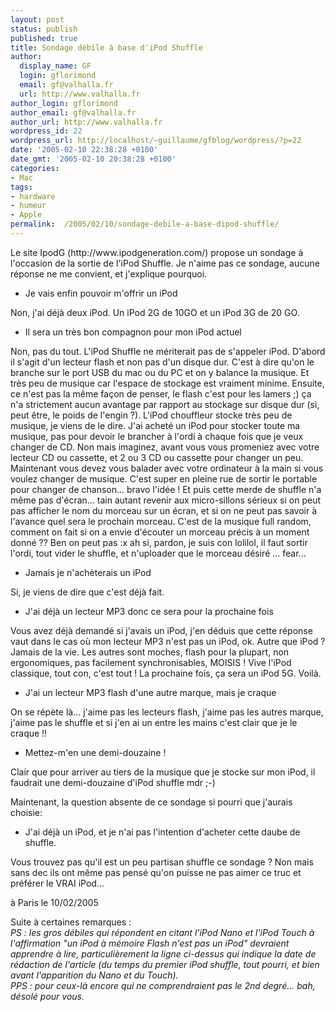```yaml
---
layout: post
status: publish
published: true
title: Sondage débile à base d'iPod Shuffle
author:
  display_name: GF
  login: gflorimond
  email: gf@valhalla.fr
  url: http://www.valhalla.fr
author_login: gflorimond
author_email: gf@valhalla.fr
author_url: http://www.valhalla.fr
wordpress_id: 22
wordpress_url: http://localhost/~guillaume/gfblog/wordpress/?p=22
date: '2005-02-10 22:38:28 +0100'
date_gmt: '2005-02-10 20:38:28 +0100'
categories:
- Mac
tags:
- hardware
- humeur
- Apple
permalink:  /2005/02/10/sondage-debile-a-base-dipod-shuffle/
---
```

<p>Le site IpodG (http://www.ipodgeneration.com/) propose un sondage &agrave; l'occasion de la sortie de l'iPod Shuffle. Je n'aime pas ce sondage, aucune r&eacute;ponse ne me convient, et j'explique pourquoi.</p>
<ul>
<li>Je vais enfin pouvoir m'offrir un iPod</li>
</ul>
<p>Non, j'ai d&eacute;j&agrave; deux iPod. Un iPod 2G de 10GO et un iPod 3G de 20 GO.</p>
<ul>
<li>Il sera un tr&egrave;s bon compagnon pour mon iPod actuel</li>
</ul>
<p>Non, pas du tout. L'iPod Shuffle ne m&eacute;riterait pas de s'appeler iPod. D'abord il s'agit d'un lecteur flash et non pas d'un disque dur. C'est &agrave; dire qu'on le branche sur le port USB du mac ou du PC et on y balance la musique. Et tr&egrave;s peu de musique car l'espace de stockage est vraiment minime. Ensuite, ce n'est pas la m&ecirc;me fa&ccedil;on de penser, le flash c'est pour les lamers ;) &ccedil;a n'a strictement aucun avantage par rapport au stockage sur disque dur (si, peut &ecirc;tre, le poids de l'engin ?). L'iPod chouffleur stocke tr&egrave;s peu de musique, je viens de le dire. J'ai achet&eacute; un iPod pour stocker toute ma musique, pas pour devoir le brancher &agrave; l'ordi &agrave; chaque fois que je veux changer de CD. Non mais imaginez, avant vous vous promeniez avec votre lecteur CD ou cassette, et 2 ou 3 CD ou cassette pour changer un peu. Maintenant vous devez vous balader avec votre ordinateur &agrave; la main si vous voulez changer de musique. C'est super en pleine rue de sortir le portable pour changer de chanson... bravo l'id&eacute;e ! Et puis cette merde de shuffle n'a m&ecirc;me pas d'&eacute;cran... tain autant revenir aux micro-sillons s&eacute;rieux si on peut pas afficher le nom du morceau sur un &eacute;cran, et si on ne peut pas savoir &agrave; l'avance quel sera le prochain morceau. C'est de la musique full random, comment on fait si on a envie d'&eacute;couter un morceau pr&eacute;cis &agrave; un moment donn&eacute; ?? Ben on peut pas :x ah si, pardon, je suis con lolilol, il faut sortir l'ordi, tout vider le shuffle, et n'uploader que le morceau d&eacute;sir&eacute; ... fear...</p>
<ul>
<li>Jamais je n'ach&egrave;terais un iPod</li>
</ul>
<p>Si, je viens de dire que c'est d&eacute;j&agrave; fait.</p>
<ul>
<li>J'ai d&eacute;j&agrave; un lecteur MP3 donc ce sera pour la prochaine fois</li>
</ul>
<p>Vous avez d&eacute;j&agrave; demand&eacute; si j'avais un iPod, j'en d&eacute;duis que cette r&eacute;ponse vaut dans le cas o&ugrave; mon lecteur MP3 n'est pas un iPod, ok. Autre que iPod ? Jamais de la vie. Les autres sont moches, flash pour la plupart, non ergonomiques, pas facilement synchronisables, MOISIS ! Vive l'iPod classique, tout con, c'est tout ! La prochaine fois, &ccedil;a sera un iPod 5G. Voil&agrave;.</p>
<ul>
<li>J'ai un lecteur MP3 flash d'une autre marque, mais je craque</li>
</ul>
<p>On se r&eacute;p&egrave;te l&agrave;... j'aime pas les lecteurs flash, j'aime pas les autres marque, j'aime pas le shuffle et si j'en ai un entre les mains c'est clair que je le craque !!</p>
<ul>
<li>Mettez-m'en une demi-douzaine !</li>
</ul>
<p>Clair que pour arriver au tiers de la musique que je stocke sur mon iPod, il faudrait une demi-douzaine d'iPod shuffle mdr ;-)</p>
<p>Maintenant, la question absente de ce sondage si pourri que j'aurais choisie:</p>
<ul>
<li>J'ai d&eacute;j&agrave; un iPod, et je n'ai pas l'intention d'acheter cette daube de shuffle.</li>
</ul>
<p>
          Vous trouvez pas qu'il est un peu partisan shuffle ce sondage ? Non mais sans dec ils ont m&ecirc;me pas pens&eacute; qu'on puisse ne pas aimer ce truc et pr&eacute;f&eacute;rer le VRAI iPod...</p>
<p>
&agrave; Paris le 10/02/2005</p>
<p>Suite à certaines remarques :<br />
<i>PS : les gros débiles qui répondent en citant l'iPod Nano et l'iPod Touch à l'affirmation "un iPod à mémoire Flash n'est pas un iPod" devraient apprendre à lire, particulièrement la ligne ci-dessus qui indique la date de rédaction de l'article (du temps du premier iPod shuffle, tout pourri, et bien avant l'apparition du Nano et du Touch).<br />
PPS : pour ceux-là encore qui ne comprendraient pas le 2nd degré... bah, désolé pour vous. </i></p>
